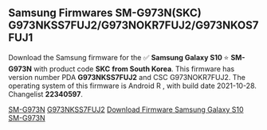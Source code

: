 <h2>Samsung Firmwares SM-G973N(SKC) G973NKSS7FUJ2/G973NOKR7FUJ2/G973NKOS7FUJ1</h2>
Download the Samsung firmware for the ✅ <strong>Samsung Galaxy S10 </strong> ⭐ <strong>SM-G973N</strong> with product code <strong>SKC</strong> <strong> from South Korea</strong>. This firmware has version number PDA <strong>G973NKSS7FUJ2</strong> and CSC G973NOKR7FUJ2. The operating system of this firmware is Android R , with build date 2021-10-28. Changelist <strong>22340597</strong>.


[SM-G973N](https://samfirm.shop/samsung/model/SM-G973N)
[G973NKSS7FUJ2](https://samfirm.shop/samsung/pda/G973NKSS7FUJ2)
[Download Firmware Samsung Galaxy S10 SM-G973N](https://samfirm.shop/samsung/firmware/470089)
